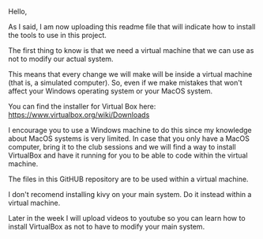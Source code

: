 Hello, 

As I said, I am now uploading this readme file that will indicate how to install the tools to use in this project.

The first thing to know is that we need a virtual machine that we can use as not to modify our actual system.

This means that every change we will make will be inside a virtual machine (that is, a simulated computer). So, even if we make mistakes that won't affect your Windows operating system or your MacOS system.

You can find the installer for Virtual Box here:
https://www.virtualbox.org/wiki/Downloads

I encourage you to use a Windows machine to do this since my knowledge about MacOS systems is very limited.
In case that you only have a MacOS computer, bring it to the club sessions and we will find a way to install VirtualBox and have it running for you to be able to code within the virtual machine.

The files in this GitHUB repository are to be used within a virtual machine.

I don't recomend installing kivy on your main system. Do it instead within a virtual machine.

Later in the week I will upload videos to youtube so you can learn how to install VirtualBox as not to have to modify your main system.

